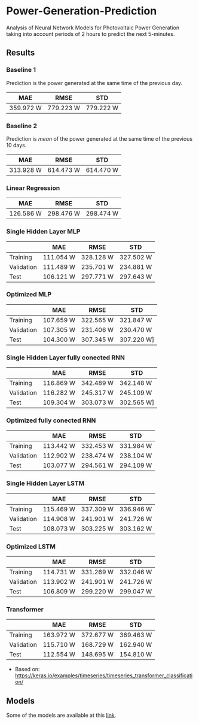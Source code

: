 # Power-Generation-Prediction
Analysis of Neural Network Models for Photovoltaic Power Generation taking into account periods of 2 hours to predict the next 5-minutes.

## Results

### Baseline 1
Prediction is the power generated at the same time of the previous day.

| MAE | RMSE | STD |
| --------------- | --------------- | --------------- |
| 359.972 W | 779.223 W | 779.222 W |]

### Baseline 2
Prediction is *mean* of the power generated at the same time of the previous 10 days.

| MAE | RMSE | STD |
| --------------- | --------------- | --------------- |
| 313.928 W | 614.473 W | 614.470 W |]

### Linear Regression 

| MAE | RMSE | STD |
| --------------- | --------------- | --------------- |
| 126.586 W | 298.476 W | 298.474 W |]

### Single Hidden Layer MLP

|  | MAE | RMSE | STD |
| --------------- | --------------- | --------------- | --------------- |
| Training | 111.054 W | 328.128 W | 327.502 W |
| Validation | 111.489 W | 235.701 W | 234.881 W |
| Test | 106.121 W | 297.771 W | 297.643 W |]

### Optimized MLP

|  | MAE | RMSE | STD |
| --------------- | --------------- | --------------- | --------------- |
| Training | 107.659 W | 322.565 W | 321.847 W
| Validation | 107.305 W | 231.406 W | 230.470 W
| Test | 104.300 W | 307.345 W | 307.220 W]

### Single Hidden Layer fully conected RNN

|  | MAE | RMSE | STD |
| --------------- | --------------- | --------------- | --------------- |
| Training | 116.869 W | 342.489 W | 342.148 W
| Validation | 116.282 W | 245.317 W | 245.109 W
| Test | 109.304 W | 303.073 W | 302.565 W]

### Optimized fully conected RNN

|  | MAE | RMSE | STD |
| --------------- | --------------- | --------------- | --------------- |
| Training | 113.442 W | 332.453 W | 331.984 W |
| Validation | 112.902 W | 238.474 W | 238.104 W |
| Test | 103.077 W | 294.561 W | 294.109 W |]

### Single Hidden Layer LSTM

|  | MAE | RMSE | STD |
| --------------- | --------------- | --------------- | --------------- |
| Training | 115.469 W | 337.309 W | 336.946 W |
| Validation | 114.908 W | 241.901 W | 241.726 W |
| Test | 108.073 W | 303.225 W | 303.162 W |]

### Optimized LSTM

|  | MAE | RMSE | STD |
| --------------- | --------------- | --------------- | --------------- |
| Training | 114.731 W | 331.269 W | 332.046 W |
| Validation | 113.902 W | 241.901 W | 241.726 W |
| Test | 106.809 W | 299.220 W | 299.047 W |]

### Transformer

|  | MAE | RMSE | STD |
| --------------- | --------------- | --------------- | --------------- |
| Training | 163.972 W | 372.677 W | 369.463 W |
| Validation | 115.710 W | 168.729 W | 162.940 W |
| Test | 112.554 W | 148.695 W | 154.810 W |]

* Based on: https://keras.io/examples/timeseries/timeseries_transformer_classification/

## Models
Some of the models are available at this [link](https://drive.google.com/drive/folders/16MXb8erR4vgyXocNslP61oJfIO23Sfvc?usp=sharing).
